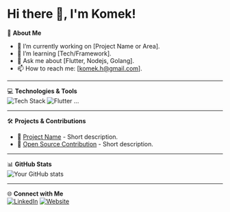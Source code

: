 # Hi there 👋, I'm Komek!

🌟 **About Me**  
- 🔭 I’m currently working on [Project Name or Area].  
- 🌱 I’m learning [Tech/Framework].  
- 💬 Ask me about [Flutter, Nodejs, Golang].  
- 📫 How to reach me: [komek.h@gmail.com].

---

💻 **Technologies & Tools**  
![Tech Stack](https://img.shields.io/badge/-React-black?logo=flutter) ![Flutter](https://img.shields.io/badge/-Flutter-blue?logo=nodejs) ...  

---

🛠️ **Projects & Contributions**  
- 🌟 [Project Name](link) - Short description.  
- 🚀 [Open Source Contribution](link) - Short description.

---

📊 **GitHub Stats**  
![Your GitHub stats](https://github-readme-stats.vercel.app/api?username=YourUsername&show_icons=true&theme=radical)

---

🌐 **Connect with Me**  
[![LinkedIn](https://img.shields.io/badge/-LinkedIn-blue?logo=linkedin)](your-linkedin-url) 
[![Website](https://img.shields.io/badge/-Portfolio-lightgrey?logo=google-chrome)](your-portfolio-url)

